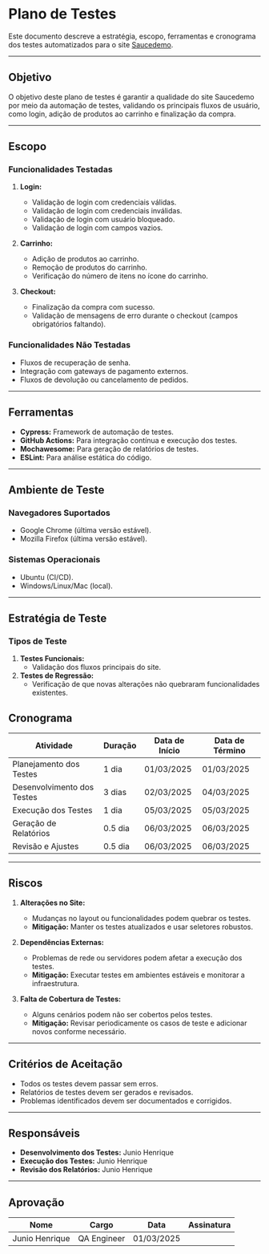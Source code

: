 # Plano de Testes

Este documento descreve a estratégia, escopo, ferramentas e cronograma dos testes automatizados para o site [Saucedemo](https://www.saucedemo.com/).

---

## Objetivo

O objetivo deste plano de testes é garantir a qualidade do site Saucedemo por meio da automação de testes, validando os principais fluxos de usuário, como login, adição de produtos ao carrinho e finalização da compra.

---

## Escopo

### Funcionalidades Testadas
1. **Login:**
   - Validação de login com credenciais válidas.
   - Validação de login com credenciais inválidas.
   - Validação de login com usuário bloqueado.
   - Validação de login com campos vazios.

2. **Carrinho:**
   - Adição de produtos ao carrinho.
   - Remoção de produtos do carrinho.
   - Verificação do número de itens no ícone do carrinho.

3. **Checkout:**
   - Finalização da compra com sucesso.
   - Validação de mensagens de erro durante o checkout (campos obrigatórios faltando).

### Funcionalidades Não Testadas
- Fluxos de recuperação de senha.
- Integração com gateways de pagamento externos.
- Fluxos de devolução ou cancelamento de pedidos.

---

## Ferramentas

- **Cypress:** Framework de automação de testes.
- **GitHub Actions:** Para integração contínua e execução dos testes.
- **Mochawesome:** Para geração de relatórios de testes.
- **ESLint:** Para análise estática do código.

---

## Ambiente de Teste

### Navegadores Suportados
- Google Chrome (última versão estável).
- Mozilla Firefox (última versão estável).

### Sistemas Operacionais
- Ubuntu (CI/CD).
- Windows/Linux/Mac (local).

---

## Estratégia de Teste

### Tipos de Teste
1. **Testes Funcionais:**
   - Validação dos fluxos principais do site.
2. **Testes de Regressão:**
   - Verificação de que novas alterações não quebraram funcionalidades existentes.


## Cronograma

| Atividade                  | Duração   | Data de Início | Data de Término |
|----------------------------|-----------|----------------|-----------------|
| Planejamento dos Testes     | 1 dia     | 01/03/2025     | 01/03/2025      |
| Desenvolvimento dos Testes  | 3 dias    | 02/03/2025     | 04/03/2025      |
| Execução dos Testes         | 1 dia     | 05/03/2025     | 05/03/2025      |
| Geração de Relatórios       | 0.5 dia   | 06/03/2025     | 06/03/2025      |
| Revisão e Ajustes           | 0.5 dia   | 06/03/2025     | 06/03/2025      |

---

## Riscos

1. **Alterações no Site:**
   - Mudanças no layout ou funcionalidades podem quebrar os testes.
   - **Mitigação:** Manter os testes atualizados e usar seletores robustos.

2. **Dependências Externas:**
   - Problemas de rede ou servidores podem afetar a execução dos testes.
   - **Mitigação:** Executar testes em ambientes estáveis e monitorar a infraestrutura.

3. **Falta de Cobertura de Testes:**
   - Alguns cenários podem não ser cobertos pelos testes.
   - **Mitigação:** Revisar periodicamente os casos de teste e adicionar novos conforme necessário.

---

## Critérios de Aceitação

- Todos os testes devem passar sem erros.
- Relatórios de testes devem ser gerados e revisados.
- Problemas identificados devem ser documentados e corrigidos.

---

## Responsáveis

- **Desenvolvimento dos Testes:** Junio Henrique
- **Execução dos Testes:** Junio Henrique
- **Revisão dos Relatórios:** Junio Henrique

---

## Aprovação

| Nome          | Cargo            | Data       | Assinatura |
|---------------|------------------|------------|------------|
| Junio Henrique| QA Engineer      | 01/03/2025 |            |